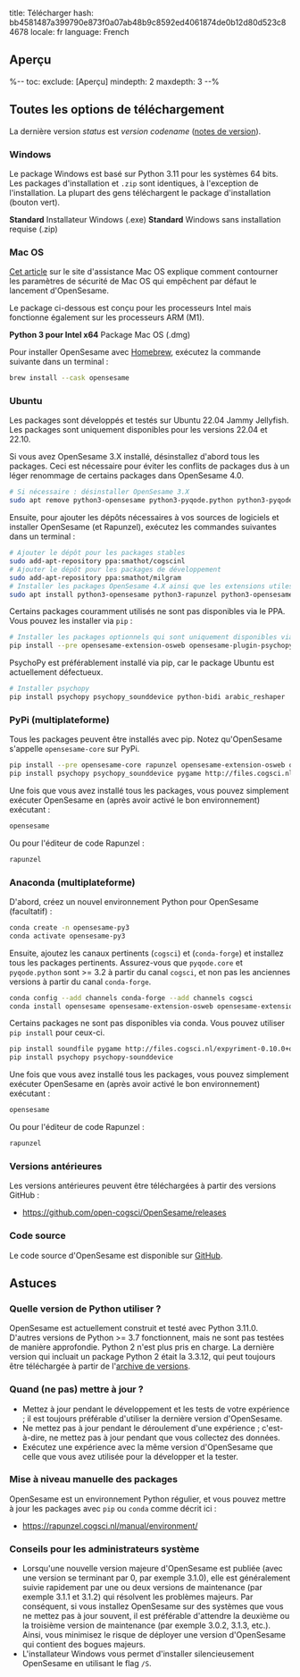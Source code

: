 title: Télécharger
hash: bb4581487a399790e873f0a07ab48b9c8592ed4061874de0b12d80d523c84678
locale: fr
language: French

<script>
function startDownload(url) {
	document.getElementById('click-here').href = url
	window.location.href = url
	document.getElementById('download-started').style.display = 'block'
	document.getElementById('download-started').scrollIntoView()
}
</script>

<div class="info-box" id="download-started" markdown="1" style="display:none;">

<h3>Votre téléchargement devrait commencer sous peu !</h3>

<a role="button" class="btn btn-success btn-align-left" href="https://www.buymeacoffee.com/cogsci">
<span class="glyphicon glyphicon-heart" aria-hidden="true"></span>
Aidez-nous à rester concentrés et offrez-nous un café !
</a>

Le café nous permet de rester éveillés pour développer des logiciels gratuits et répondre à vos questions sur le forum d'assistance !

Cliquez <a id="click-here">ici</a> si votre téléchargement ne démarre pas.
</div>


## Aperçu

%--
toc:
 exclude: [Aperçu]
 mindepth: 2
 maxdepth: 3
--%


## Toutes les options de téléchargement

La dernière version $status$ est $version$ *$codename$* ([notes de version](http://osdoc.cogsci.nl/$branch$/fr/notes/$notes$)).


### Windows

Le package Windows est basé sur Python 3.11 pour les systèmes 64 bits. Les packages d'installation et `.zip` sont identiques, à l'exception de l'installation. La plupart des gens téléchargent le package d'installation (bouton vert).

<a role="button" class="btn btn-success btn-align-left" onclick="startDownload('$url-windows-exe-py3$')">
	<b>Standard</b> Installateur Windows (.exe)
</a>

<a role="button" class="btn btn-default btn-align-left" onclick="startDownload('$url-windows-zip-py3$')">
	<b>Standard</b> Windows sans installation requise (.zip)
</a>


### Mac OS

[Cet article](https://support.apple.com/fr-fr/guide/mac-help/mh40616/mac) sur le site d'assistance Mac OS explique comment contourner les paramètres de sécurité de Mac OS qui empêchent par défaut le lancement d'OpenSesame.

Le package ci-dessous est conçu pour les processeurs Intel mais fonctionne également sur les processeurs ARM (M1).

<a role="button" class="btn btn-default btn-align-left" onclick="startDownload('$url-osx-dmg-x64-py3$')">
	<b>Python 3 pour Intel x64</b> Package Mac OS (.dmg)
</a>

Pour installer OpenSesame avec [Homebrew](https://brew.sh/), exécutez la commande suivante dans un terminal :

```bash
brew install --cask opensesame
```


### Ubuntu

Les packages sont développés et testés sur Ubuntu 22.04 Jammy Jellyfish. Les packages sont uniquement disponibles pour les versions 22.04 et 22.10.

Si vous avez OpenSesame 3.X installé, désinstallez d'abord tous les packages. Ceci est nécessaire pour éviter les conflits de packages dus à un léger renommage de certains packages dans OpenSesame 4.0.

```bash
# Si nécessaire : désinstaller OpenSesame 3.X
sudo apt remove python3-opensesame python3-pyqode.python python3-pyqode.core python3-rapunzel python3-opensesame-extension* python3-opensesame-plugin*
```

Ensuite, pour ajouter les dépôts nécessaires à vos sources de logiciels et installer OpenSesame (et Rapunzel), exécutez les commandes suivantes dans un terminal :

```bash
# Ajouter le dépôt pour les packages stables
sudo add-apt-repository ppa:smathot/cogscinl
# Ajouter le dépôt pour les packages de développement
sudo add-apt-repository ppa:smathot/milgram
# Installer les packages OpenSesame 4.X ainsi que les extensions utiles
sudo apt install python3-opensesame python3-rapunzel python3-opensesame-extension-updater python3-pygaze python3-pygame python3-opensesame-extension-language-server
```

Certains packages couramment utilisés ne sont pas disponibles via le PPA. Vous pouvez les installer via `pip` :

```bash
# Installer les packages optionnels qui sont uniquement disponibles via pip
pip install --pre opensesame-extension-osweb opensesame-plugin-psychopy opensesame-plugin-media_player_mpy http://files.cogsci.nl/expyriment-0.10.0+opensesame2-py3-none-any.whl
```

PsychoPy est préférablement installé via pip, car le package Ubuntu est actuellement défectueux. 

```bash
# Installer psychopy
pip install psychopy psychopy_sounddevice python-bidi arabic_reshaper
```


### PyPi (multiplateforme)

Tous les packages peuvent être installés avec pip. Notez qu'OpenSesame s'appelle `opensesame-core` sur PyPi.

```bash
pip install --pre opensesame-core rapunzel opensesame-extension-osweb opensesame-extension-updater opensesame-plugin-psychopy opensesame-plugin-media_player_mpy
pip install psychopy psychopy_sounddevice pygame http://files.cogsci.nl/expyriment-0.10.0+opensesame2-py3-none-any.whl https://github.com/smathot/PyGaze/releases/download/prerelease%2F0.8.0a3/python_pygaze-0.8.0a3-py3-none-any.whl
```

Une fois que vous avez installé tous les packages, vous pouvez simplement exécuter OpenSesame en (après avoir activé le bon environnement) exécutant :

```bash
opensesame
```

Ou pour l'éditeur de code Rapunzel :

```bash
rapunzel
```


### Anaconda (multiplateforme)

D'abord, créez un nouvel environnement Python pour OpenSesame (facultatif) :

```bash
conda create -n opensesame-py3
conda activate opensesame-py3
```

Ensuite, ajoutez les canaux pertinents (`cogsci`) et (`conda-forge`) et installez tous les packages pertinents. Assurez-vous que `pyqode.core` et `pyqode.python` sont >= 3.2 à partir du canal `cogsci`, et non pas les anciennes versions à partir du canal `conda-forge`.

```bash
conda config --add channels conda-forge --add channels cogsci
conda install opensesame opensesame-extension-osweb opensesame-extension-updater opensesame-plugin-psychopy rapunzel pygaze qtconsole pyqtwebengine wxpython
```

Certains packages ne sont pas disponibles via conda. Vous pouvez utiliser `pip install` pour ceux-ci.

```bash
pip install soundfile pygame http://files.cogsci.nl/expyriment-0.10.0+opensesame2-py3-none-any.whl
pip install psychopy psychopy-sounddevice
```

Une fois que vous avez installé tous les packages, vous pouvez simplement exécuter OpenSesame en (après avoir activé le bon environnement) exécutant :

```bash
opensesame
```

Ou pour l'éditeur de code Rapunzel :

```bash
rapunzel
```


### Versions antérieures

Les versions antérieures peuvent être téléchargées à partir des versions GitHub :

- <https://github.com/open-cogsci/OpenSesame/releases>


### Code source

Le code source d'OpenSesame est disponible sur [GitHub](https://github.com/open-cogsci/OpenSesame).


## Astuces


### Quelle version de Python utiliser ?

OpenSesame est actuellement construit et testé avec Python 3.11.0. D'autres versions de Python >= 3.7 fonctionnent, mais ne sont pas testées de manière approfondie. Python 2 n'est plus pris en charge. La dernière version qui incluait un package Python 2 était la 3.3.12, qui peut toujours être téléchargée à partir de l'[archive de versions](https://github.com/open-cogsci/OpenSesame/releases/tag/release%2F3.3.12).


### Quand (ne pas) mettre à jour ?

- Mettez à jour pendant le développement et les tests de votre expérience ; il est toujours préférable d'utiliser la dernière version d'OpenSesame.
- Ne mettez pas à jour pendant le déroulement d'une expérience ; c'est-à-dire, ne mettez pas à jour pendant que vous collectez des données.
- Exécutez une expérience avec la même version d'OpenSesame que celle que vous avez utilisée pour la développer et la tester.


### Mise à niveau manuelle des packages

OpenSesame est un environnement Python régulier, et vous pouvez mettre à jour les packages avec `pip` ou `conda` comme décrit ici :

- <https://rapunzel.cogsci.nl/manual/environment/>


### Conseils pour les administrateurs système

- Lorsqu'une nouvelle version majeure d'OpenSesame est publiée (avec une version se terminant par 0, par exemple 3.1.0), elle est généralement suivie rapidement par une ou deux versions de maintenance (par exemple 3.1.1 et 3.1.2) qui résolvent les problèmes majeurs. Par conséquent, si vous installez OpenSesame sur des systèmes que vous ne mettez pas à jour souvent, il est préférable d'attendre la deuxième ou la troisième version de maintenance (par exemple 3.0.2, 3.1.3, etc.). Ainsi, vous minimisez le risque de déployer une version d'OpenSesame qui contient des bogues majeurs.
- L'installateur Windows vous permet d'installer silencieusement OpenSesame en utilisant le flag `/S`.
